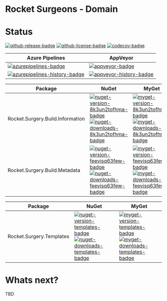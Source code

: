 # Rocket Surgeons - Domain

# Status
<!-- badges -->
[![github-release-badge]][github-release]
[![github-license-badge]][github-license]
[![codecov-badge]][codecov]
<!-- badges -->

<!-- history badges -->
| Azure Pipelines | AppVeyor |
| --------------- | -------- |
| [![azurepipelines-badge]][azurepipelines] | [![appveyor-badge]][appveyor] |
| [![azurepipelines-history-badge]][azurepipelines-history] | [![appveyor-history-badge]][appveyor-history] |
<!-- history badges -->

<!-- nuget packages -->
| Package | NuGet | MyGet |
| ------- | ----- | ----- |
| Rocket.Surgery.Build.Information | [![nuget-version-8k3un2tofhma-badge]![nuget-downloads-8k3un2tofhma-badge]][nuget-8k3un2tofhma] | [![myget-version-8k3un2tofhma-badge]![myget-downloads-8k3un2tofhma-badge]][myget-8k3un2tofhma] |
| Rocket.Surgery.Build.Metadata | [![nuget-version-feevisq63few-badge]![nuget-downloads-feevisq63few-badge]][nuget-feevisq63few] | [![myget-version-feevisq63few-badge]![myget-downloads-feevisq63few-badge]][myget-feevisq63few] |
<!-- nuget packages -->
| Package | NuGet | MyGet |
| ------- | ----- | ----- |
| Rocket.Surgery.Templates | [![nuget-version-templates-badge]![nuget-downloads-templates-badge]][nuget-templates] | [![myget-version-templates-badge]![myget-downloads-templates-badge]][myget-feevisq63few] |

# Whats next?
TBD

<!-- generated references -->
[github-release]: https://github.com/RocketSurgeonsGuild/Build/releases/latest
[github-release-badge]: https://img.shields.io/github/release/RocketSurgeonsGuild/Build.svg?logo=github&style=flat "Latest Release"
[github-license]: https://github.com/RocketSurgeonsGuild/Build/blob/master/LICENSE
[github-license-badge]: https://img.shields.io/github/license/RocketSurgeonsGuild/Build.svg?style=flat "License"
[codecov]: https://codecov.io/gh/RocketSurgeonsGuild/Build
[codecov-badge]: https://img.shields.io/codecov/c/github/RocketSurgeonsGuild/Build.svg?color=E03997&label=codecov&logo=codecov&logoColor=E03997&style=flat "Code Coverage"
[codacy]: https://www.codacy.com/app/RocketSurgeonsGuild/Build
[codacy-badge]: https://api.codacy.com/project/badge/Grade/b29e0b29ee834b9ba52c07042aee41cf "Codacy"
[azurepipelines]: https://rocketsurgeonsguild.visualstudio.com/Libraries/_build/latest?definitionId=5&branchName=master
[azurepipelines-badge]: https://img.shields.io/azure-devops/build/rocketsurgeonsguild/Libraries/5.svg?color=98C6FF&label=azure%20pipelines&logo=azuredevops&logoColor=98C6FF&style=flat "Azure Pipelines Status"
[azurepipelines-history]: https://rocketsurgeonsguild.visualstudio.com/Libraries/_build?definitionId=5&branchName=master
[azurepipelines-history-badge]: https://buildstats.info/azurepipelines/chart/rocketsurgeonsguild/Libraries/5?includeBuildsFromPullRequest=false "Azure Pipelines History"
[appveyor]: https://ci.appveyor.com/project/RocketSurgeonsGuild/Build
[appveyor-badge]: https://img.shields.io/appveyor/ci/RocketSurgeonsGuild/Build.svg?color=00b3e0&label=appveyor&logo=appveyor&logoColor=00b3e0&style=flat "AppVeyor Status"
[appveyor-history]: https://ci.appveyor.com/project/RocketSurgeonsGuild/Build/history
[appveyor-history-badge]: https://buildstats.info/appveyor/chart/RocketSurgeonsGuild/Build?includeBuildsFromPullRequest=false "AppVeyor History"
[nuget-8k3un2tofhma]: https://www.nuget.org/packages/Rocket.Surgery.Build.Information/
[nuget-version-8k3un2tofhma-badge]: https://img.shields.io/nuget/v/Rocket.Surgery.Build.Information.svg?color=004880&logo=nuget&style=flat-square "NuGet Version"
[nuget-downloads-8k3un2tofhma-badge]: https://img.shields.io/nuget/dt/Rocket.Surgery.Build.Information.svg?color=004880&logo=nuget&style=flat-square "NuGet Downloads"
[myget-8k3un2tofhma]: https://www.myget.org/feed/rocket-surgeons-guild/package/nuget/Rocket.Surgery.Build.Information
[myget-version-8k3un2tofhma-badge]: https://img.shields.io/myget/rocket-surgeons-guild/vpre/Rocket.Surgery.Build.Information.svg?label=myget&color=004880&logo=nuget&style=flat-square "MyGet Pre-Release Version"
[myget-downloads-8k3un2tofhma-badge]: https://img.shields.io/myget/rocket-surgeons-guild/dt/Rocket.Surgery.Build.Information.svg?color=004880&logo=nuget&style=flat-square "MyGet Downloads"
[nuget-feevisq63few]: https://www.nuget.org/packages/Rocket.Surgery.Build.Metadata/
[nuget-version-feevisq63few-badge]: https://img.shields.io/nuget/v/Rocket.Surgery.Build.Metadata.svg?color=004880&logo=nuget&style=flat-square "NuGet Version"
[nuget-downloads-feevisq63few-badge]: https://img.shields.io/nuget/dt/Rocket.Surgery.Build.Metadata.svg?color=004880&logo=nuget&style=flat-square "NuGet Downloads"
[myget-feevisq63few]: https://www.myget.org/feed/rocket-surgeons-guild/package/nuget/Rocket.Surgery.Build.Metadata
[myget-version-feevisq63few-badge]: https://img.shields.io/myget/rocket-surgeons-guild/vpre/Rocket.Surgery.Build.Metadata.svg?label=myget&color=004880&logo=nuget&style=flat-square "MyGet Pre-Release Version"
[myget-downloads-feevisq63few-badge]: https://img.shields.io/myget/rocket-surgeons-guild/dt/Rocket.Surgery.Build.Metadata.svg?color=004880&logo=nuget&style=flat-square "MyGet Downloads"
<!-- generated references -->
[nuget-templates]: https://www.nuget.org/packages/Rocket.Surgery.Templates/
[nuget-version-templates-badge]: https://img.shields.io/nuget/v/Rocket.Surgery.Templates.svg?color=004880&logo=nuget&style=flat-square "NuGet Version"
[nuget-downloads-templates-badge]: https://img.shields.io/nuget/dt/Rocket.Surgery.Templates.svg?color=004880&logo=nuget&style=flat-square "NuGet Downloads"
[myget-templates]: https://www.myget.org/feed/rocket-surgeons-guild/package/nuget/Rocket.Surgery.Templates
[myget-version-templates-badge]: https://img.shields.io/myget/rocket-surgeons-guild/vpre/Rocket.Surgery.Templates.svg?label=myget&color=004880&logo=nuget&style=flat-square "MyGet Pre-Release Version"
[myget-downloads-templates-badge]: https://img.shields.io/myget/rocket-surgeons-guild/dt/Rocket.Surgery.Templates.svg?color=004880&logo=nuget&style=flat-square "MyGet Downloads"

<!-- nuke-data
github:
  owner: RocketSurgeonsGuild
  repository: dotnet.templates
azurepipelines:
  account: rocketsurgeonsguild
  teamproject: Libraries
  builddefinition: 30
appveyor:
  account: RocketSurgeonsGuild
  build: dotnet-templates
myget:
  account: rocket-surgeons-guild
-->